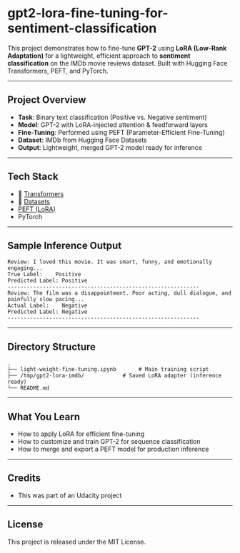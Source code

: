 # gpt2-lora-fine-tuning-for-sentiment-classification

This project demonstrates how to fine-tune **GPT-2** using **LoRA (Low-Rank Adaptation)** for a lightweight, efficient approach to **sentiment classification** on the IMDb movie reviews dataset. Built with Hugging Face Transformers, PEFT, and PyTorch.

---

## Project Overview

-  **Task**: Binary text classification (Positive vs. Negative sentiment)
-  **Model**: GPT-2 with LoRA-injected attention & feedforward layers
-  **Fine-Tuning**: Performed using PEFT (Parameter-Efficient Fine-Tuning)
-  **Dataset**: IMDb from Hugging Face Datasets
-  **Output**: Lightweight, merged GPT-2 model ready for inference

---

## Tech Stack

- 🤗 [Transformers](https://github.com/huggingface/transformers)
- 🤗 [Datasets](https://github.com/huggingface/datasets)
-  [PEFT (LoRA)](https://github.com/huggingface/peft)
-  PyTorch

--- 

## Sample Inference Output

```text
Review: I loved this movie. It was smart, funny, and emotionally engaging...
True Label:    Positive
Predicted Label: Positive
------------------------------------------------------------
Review: The film was a disappointment. Poor acting, dull dialogue, and painfully slow pacing...
Actual Label:    Negative
Predicted Label: Negative
------------------------------------------------------------
```

---

## Directory Structure

```
.
├── light-weight-fine-tuning.ipynb       # Main training script
├── /tmp/gpt2-lora-imdb/            # Saved LoRA adapter (inference ready)
└── README.md
```

---

## What You Learn

- How to apply LoRA for efficient fine-tuning
- How to customize and train GPT-2 for sequence classification
- How to merge and export a PEFT model for production inference

---

## Credits

- This was part of an Udacity project

---

## License

This project is released under the MIT License.

